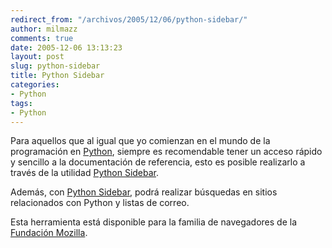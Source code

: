 ```yaml
---
redirect_from: "/archivos/2005/12/06/python-sidebar/"
author: milmazz
comments: true
date: 2005-12-06 13:13:23
layout: post
slug: python-sidebar
title: Python Sidebar
categories:
- Python
tags:
- Python
---
```


Para aquellos que al igual que yo comienzan en el mundo de la programación en [Python](http://www.python.org), siempre es recomendable tener un acceso rápido y sencillo a la documentación de referencia, esto es posible realizarlo a través de la utilidad [Python Sidebar](http://projects.edgewall.com/python-sidebar/).

Además, con [Python Sidebar](http://projects.edgewall.com/python-sidebar/), podrá realizar búsquedas en sitios relacionados con Python y listas de correo.

Esta herramienta está disponible para la familia de navegadores de la [Fundación Mozilla](http://www.mozilla.org).